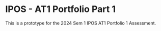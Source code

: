 # IPOS - AT1 Portfolio Part 1
This is a prototype for the 2024 Sem 1 IPOS AT1 Portfolio 1 Assessment.
